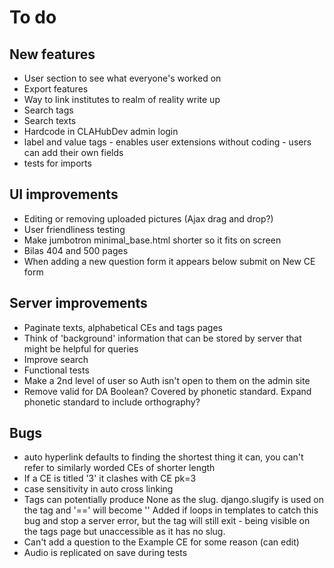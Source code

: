 # To do

## New features
- User section to see what everyone's worked on
- Export features
- Way to link institutes to realm of reality write up
- Search tags
- Search texts
- Hardcode in CLAHubDev admin login
- label and value tags - enables user extensions without coding - users can add their own fields
- tests for imports

## UI improvements
- Editing or removing uploaded pictures (Ajax drag and drop?)
- User friendliness testing
- Make jumbotron minimal_base.html shorter so it fits on screen
- Bilas 404 and 500 pages
- When adding a new question form it appears below submit on New CE form

## Server improvements
- Paginate texts, alphabetical CEs and tags pages
- Think of 'background' information that can be stored by server that might be helpful for queries
- Improve search
- Functional tests
- Make a 2nd level of user so Auth isn't open to them on the admin site
- Remove valid for DA Boolean? Covered by phonetic standard. Expand phonetic standard to include orthography?

## Bugs
- auto hyperlink defaults to finding the shortest thing it can, you can't refer to similarly worded CEs of shorter length
- If a CE is titled '3' it clashes with CE pk=3
- case sensitivity in auto cross linking
- Tags can potentially produce None as the slug. django.slugify is used on the tag and '==' will become ''
Added if loops in templates to catch this bug and stop a server error, but the tag will still exit - being
visible on the tags page but unaccessible as it has no slug.
- Can't add a question to the Example CE for some reason (can edit)
- Audio is replicated on save during tests





